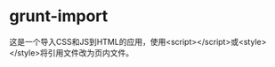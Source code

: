 grunt-import
============

这是一个导入CSS和JS到HTML的应用，使用&lt;script>&lt;/script>或&lt;style>&lt;/style>将引用文件改为页内文件。

